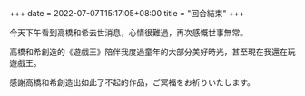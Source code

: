 +++
date = 2022-07-07T15:17:05+08:00
title = "回合結束"
+++

今天下午看到高橋和希去世消息，心情很難過，再次感慨世事無常。

高橋和希創造的《遊戲王》陪伴我度過童年的大部分美好時光，甚至現在我還在玩遊戲王。

感謝高橋和希創造出如此了不起的作品，ご冥福をお祈りいたします。
